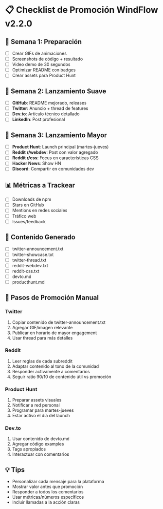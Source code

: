 # 📋 Checklist de Promoción WindFlow v2.2.0

## 📅 Semana 1: Preparación
- [ ] Crear GIFs de animaciones
- [ ] Screenshots de código + resultado
- [ ] Video demo de 30 segundos
- [ ] Optimizar README con badges
- [ ] Crear assets para Product Hunt

## 📅 Semana 2: Lanzamiento Suave
- [ ] **GitHub**: README mejorado, releases
- [ ] **Twitter**: Anuncio + thread de features
- [ ] **Dev.to**: Artículo técnico detallado
- [ ] **LinkedIn**: Post profesional

## 📅 Semana 3: Lanzamiento Mayor
- [ ] **Product Hunt**: Launch principal (martes-jueves)
- [ ] **Reddit r/webdev**: Post con valor agregado
- [ ] **Reddit r/css**: Focus en características CSS
- [ ] **Hacker News**: Show HN
- [ ] **Discord**: Compartir en comunidades dev

## 📊 Métricas a Trackear
- [ ] Downloads de npm
- [ ] Stars en GitHub
- [ ] Mentions en redes sociales
- [ ] Tráfico web
- [ ] Issues/feedback

## 🎯 Contenido Generado
- [ ] twitter-announcement.txt
- [ ] twitter-showcase.txt
- [ ] twitter-thread.txt
- [ ] reddit-webdev.txt
- [ ] reddit-css.txt
- [ ] devto.md
- [ ] producthunt.md

## 🔄 Pasos de Promoción Manual

### Twitter
1. Copiar contenido de twitter-announcement.txt
2. Agregar GIF/imagen relevante
3. Publicar en horario de mayor engagement
4. Usar thread para más detalles

### Reddit
1. Leer reglas de cada subreddit
2. Adaptar contenido al tono de la comunidad
3. Responder activamente a comentarios
4. Seguir ratio 90/10 de contenido útil vs promoción

### Product Hunt
1. Preparar assets visuales
2. Notificar a red personal
3. Programar para martes-jueves
4. Estar activo el día del launch

### Dev.to
1. Usar contenido de devto.md
2. Agregar código examples
3. Tags apropiados
4. Interactuar con comentarios

## 💡 Tips
- Personalizar cada mensaje para la plataforma
- Mostrar valor antes que promoción
- Responder a todos los comentarios
- Usar métricas/números específicos
- Incluir llamadas a la acción claras
